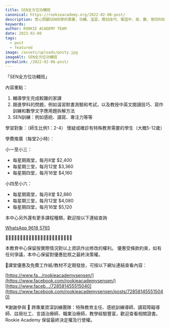 ```yaml
---
title: SEN全方位功輔班
canonical: https://rookieacademy.org/2022-02-08-post/
description: 悉心照顧SEN同學的需要，功輔、溫習、應試技巧，鞏固中、英、數、常四科知識，引導學生、提升趣味。
keywords: 
author: ROOKIE ACADEMY TEAM
date: 2023-02-08
tags:
  - post
  - featured
image: /assets/uploads/posty.jpg
imageAlt: SEN全方位功輔班
permalink: /2022-02-08-post/
---
```


「SEN全方位功輔班」

內容重點：

1. 輔導學生完成較難的家課
2. 跟進學科的問題，例如溫習默書測驗和考試，以及教授中英文閱讀技巧、寫作訓練和數學文字應用題拆解方法
3. SEN訓練：例如感統、讀寫、專注力等等

學習對象：（師生比例1：2-4）
懷疑或確診有特殊教育需要的學生（大概5-12歲）

學費推廣（每堂2小時）：

小一至小三：
- 每星期兩堂，每月8堂 $2,400 
- 每星期三堂，每月12堂 $3,360
- 每星期四堂，每月16堂 $4,160

小四至小六：
- 每星期兩堂，每月8堂 $2,880 
- 每星期三堂，每月12堂 $4,080
- 每星期四堂，每月16堂 $5,120

本中心另外還有更多課程種類，歡迎按以下連結查詢

[WhatsApp 9618 5765](https://bit.ly/3MZ4RNN)

🌟🌟🌟🌟🌟🌟🌟🌟🌟🌟🌟🌟🌟🌟🌟🌟🌟🌟🌟🌟🌟🌟🌟

本教育中心保留按實際情況對以上資訊作出修改的權利。
優惠受條款約束，如有任何爭議，本中心保留對優惠批核之最終決策權。

🥰課堂優惠及免費工作紙/教材不定期發放，可按以下網址連結查看內容：

[https://www.fa.../rookieacademysensen/](https://www.facebook.com/rookieacademysensen/)
[https://www.faceb.../728581455515040](https://www.facebook.com/rookieacademysensen/posts/728581455515040)

💗謝謝參與 📝 跨專業資深訓練團隊：特殊教育主任、感統訓練導師、讀寫障礙導師、註冊社工、言語治療師、職業治療師，教學經驗豐富，歡迎查看相關證書。
Rookie Academy 保留最終決定權及行使權。
